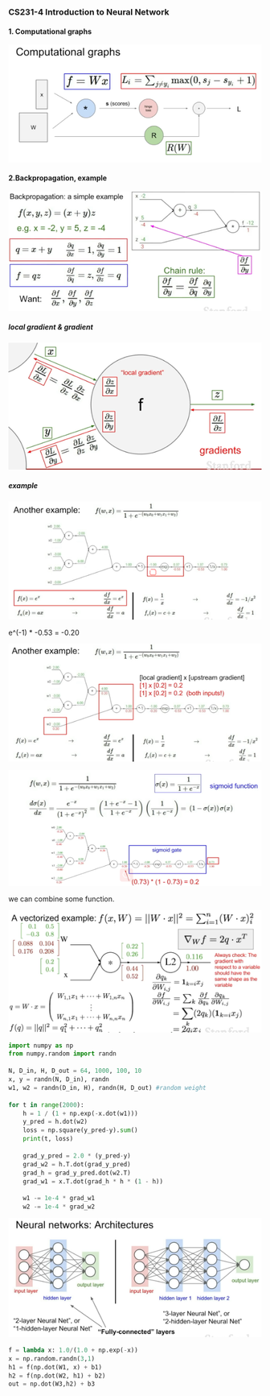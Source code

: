 ### CS231-4 Introduction to Neural Network

#### 1. Computational graphs

![](images/cs231/4-1.png)

#### 2.Backpropagation, example

![4-2](images/cs231/4-2.png)

##### local gradient & gradient

![4-3](images/cs231/4-3.png)

##### example

![4-4](images/cs231/4-4.png)

e^(-1) * -0.53 = -0.20

![](/images/cs231/4-5.png)

![4-6](images/cs231/4-6.png)

we can combine some function.

![4-7](images/cs231/4-7.png)

```python
import numpy as np
from numpy.random import randn

N, D_in, H, D_out = 64, 1000, 100, 10
x, y = randn(N, D_in), randn 
w1, w2 = randn(D_in, H), randn(H, D_out) #random weight

for t in range(2000):
    h = 1 / (1 + np.exp(-x.dot(w1)))
    y_pred = h.dot(w2)
    loss = np.square(y_pred-y).sum()
    print(t, loss)

    grad_y_pred = 2.0 * (y_pred-y)
    grad_w2 = h.T.dot(grad_y_pred)
    grad_h = grad_y_pred.dot(w2.T)
    grad_w1 = x.T.dot(grad_h * h * (1 - h))

    w1 -= 1e-4 * grad_w1
    w2 -= 1e-4 * grad_w2
```

![4-8](images/cs231/4-8.png)

```python
f = lambda x: 1.0/(1.0 + np.exp(-x))
x = np.random.randn(3,1)
h1 = f(np.dot(W1, x) + b1)
h2 = f(np.dot(W2, h1) + b2)
out = np.dot(W3,h2) + b3
```

